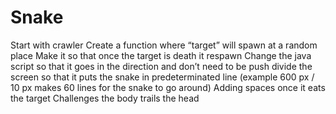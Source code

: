# Snake
Start with crawler
Create a function where “target” will spawn at a random place
Make it so that once the target is death it respawn
Change the java script so that it goes in the direction and don’t need to be push
divide the screen so that it puts the snake in predeterminated line (example 600 px / 10 px makes 60 lines for the snake to go around)
Adding spaces once it eats the target
Challenges the body trails the head
